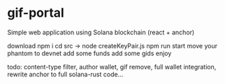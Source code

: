 # gif-portal
Simple web application using Solana blockchain (react + anchor)

download 
npm i
cd src -> node createKeyPair.js
npm run start
move your phantom to devnet
add some funds
add some gids
enjoy

todo:
content-type filter,
author wallet,
gif remove,
full wallet integration,
rewrite anchor to full solana-rust code...
